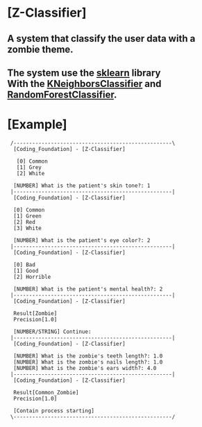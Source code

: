 # [Z-Classifier]

## A system that classify the user data with a zombie theme.
## The system use the [sklearn](https://scikit-learn.org/stable/index.html) library<br>With the [KNeighborsClassifier](https://scikit-learn.org/stable/modules/generated/sklearn.neighbors.KNeighborsClassifier.html?highlight=kneighborsclassifier#sklearn.neighbors.KNeighborsClassifier) and [RandomForestClassifier](https://scikit-learn.org/stable/modules/generated/sklearn.ensemble.RandomForestClassifier.html?highlight=randomforestclassifier#sklearn.ensemble.RandomForestClassifier).

# [Example]
```
 /---------------------------------------------------\
  [Coding_Foundation] - [Z-Classifier]

   [0] Common
   [1] Grey
   [2] White

  [NUMBER] What is the patient's skin tone?: 1
 |---------------------------------------------------|
  [Coding_Foundation] - [Z-Classifier]

  [0] Common
  [1] Green
  [2] Red
  [3] White
  
  [NUMBER] What is the patient's eye color?: 2
 |---------------------------------------------------|
  [Coding_Foundation] - [Z-Classifier]

  [0] Bad
  [1] Good
  [2] Horrible

  [NUMBER] What is the patient's mental health?: 2
 |---------------------------------------------------|
  [Coding_Foundation] - [Z-Classifier]

  Result[Zombie]
  Precision[1.0]

  [NUMBER/STRING] Continue:
 |---------------------------------------------------|
  [Coding_Foundation] - [Z-Classifier]

  [NUMBER] What is the zombie's teeth length?: 1.0
  [NUMBER] What is the zombie's nails length?: 1.0
  [NUMBER] What is the zombie's ears width?: 4.0
 |---------------------------------------------------|
  [Coding_Foundation] - [Z-Classifier]
 
  Result[Common_Zombie]
  Precision[1.0]

  [Contain process starting]
 \---------------------------------------------------/
```

